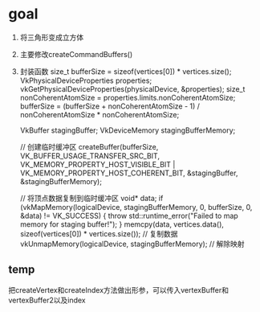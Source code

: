 # goal

 1. 将三角形变成立方体
 2. 主要修改createCommandBuffers()
 3. 封装函数
    size_t bufferSize = sizeof(vertices[0]) * vertices.size();
    VkPhysicalDeviceProperties properties;
    vkGetPhysicalDeviceProperties(physicalDevice, &properties);
    size_t nonCoherentAtomSize = properties.limits.nonCoherentAtomSize;
    bufferSize = (bufferSize + nonCoherentAtomSize - 1) / nonCoherentAtomSize * nonCoherentAtomSize;

    VkBuffer stagingBuffer;
    VkDeviceMemory stagingBufferMemory;

    // 创建临时缓冲区
    createBuffer(bufferSize, VK_BUFFER_USAGE_TRANSFER_SRC_BIT,
        VK_MEMORY_PROPERTY_HOST_VISIBLE_BIT | VK_MEMORY_PROPERTY_HOST_COHERENT_BIT,
        &stagingBuffer, &stagingBufferMemory);

    // 将顶点数据复制到临时缓冲区
    void* data;
    if (vkMapMemory(logicalDevice, stagingBufferMemory, 0, bufferSize, 0, &data) != VK_SUCCESS) {
        throw std::runtime_error("Failed to map memory for staging buffer!");
    }
    memcpy(data, vertices.data(), sizeof(vertices[0]) * vertices.size()); // 复制数据
    vkUnmapMemory(logicalDevice, stagingBufferMemory); // 解除映射


## temp
把createVertex和createIndex方法做出形参，可以传入vertexBuffer和vertexBuffer2以及index

<!--stackedit_data:
eyJoaXN0b3J5IjpbMTgzMzYyNDY2OSwxNjQ3NzcxODA1LC03NT
k4OTMwNl19
-->